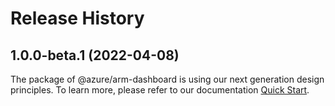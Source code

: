 # Release History
    
## 1.0.0-beta.1 (2022-04-08)

The package of @azure/arm-dashboard is using our next generation design principles. To learn more, please refer to our documentation [Quick Start](https://aka.ms/js-track2-quickstart).
